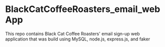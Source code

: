 # BlackCatCoffeeRoasters_email_webApp
This repo contains Black Cat Coffee Roasters' email sign-up web application that was build using MySQL, node.js, express.js, and faker
